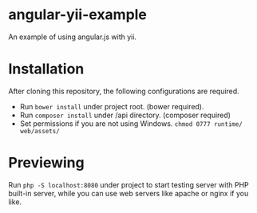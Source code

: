# angular-yii-example
An example of using angular.js with yii.

# Installation
After cloning this repository, the following configurations are required.
- Run `bower install` under project root. (bower required).
- Run `composer install` under /api directory. (composer required)
- Set permissions if you are not using Windows. `chmod 0777 runtime/ web/assets/`

# Previewing
Run `php -S localhost:8080` under project to start testing server with PHP built-in server, while you can use web servers like apache or nginx if you like.
